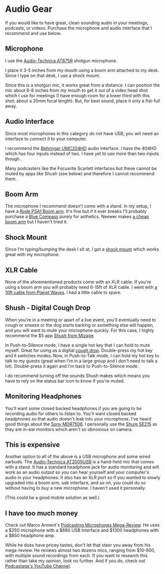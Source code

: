 # Audio Gear

If you would like to have great, clean sounding audio in your meetings, podcasts, or videos. Purchase the microphone and
audio interface that I recommend and use below.

## Microphone

I use the [Audio-Technica AT875R](http://amzn.com/B000BQ79W0) shotgun microphone.

I place it 3-5 inches from my mouth using a boom arm attached to my desk. Since I type on that desk, I use a shock
mount.

Since this is a shotgun mic, it works great from a distance. I can position the mic about 6-8 inches from my mouth
to get it out of a video head shot which I use for meetings (I have enough room for a lower third with this shot; 
about a 35mm focal length). But, for best sound, place it only a fist-full away.

## Audio Interface

Since most microphones in this category do not have USB, you will need an interface to connect it to your
computer.

I recommend the [Behringer UMC204HD](http://amzn.com/B00QHURLCW) audio interface. I have the 404HD which has four inputs
instead of two. I have yet to use more than two inputs though.

Many podcasters like the Focusrite Scarlett interfaces but these cannot be muted by apps like Shush (see below)
and therefore I cannot recommend them.

## Boom Arm

The microphone I recommend doesn't come with a stand. In my setup, I have a [Rode PSA1 Boom
arm](http://amzn.com/B001D7UYBO). It's fine but if it ever breaks I'll probably purchase a [Blue
Compass](http://amzn.com/B078MLBGRM) purely for asthetics. Neewer makes [a cheap boom arm](http://amzn.com/B078MLBGRM)
but I haven't tried it.

## Shock Mount

Since I'm typing/bumping the desk I sit at, I got a [shock mount](http://amzn.com/B00KXQIU5S) which works great with my
microphone.

## XLR Cable
None of the aforementioned products come with an XLR cable. If you're using a boom arm you will probably need 6-15ft of
XLR cable. I went with [a 10ft cable from Planet Waves](http://amzn.com/B0002GML68). I had a little cable to spare.

## Shush - Digital Cough Drop

When you're in a meeting or apart of a live event, you'll eventually need to cough or sneeze or the dog starts barking
or something else will happen, and you will want to mute your microphone quickly. For this case, I highly recommend the
$5 app [Shush from Mizage](http://mizage.com/shush).

In Push-to-Silence mode, I have a single hot key that I can hold to mute myself. Great for using as a digital [cough drop](http://amzn.com/B00WOK8IOO). Double-press my hot key and it switches modes. Now, in Push-to-Talk mode, I can hold my hot key to talk to my guests (great when I'm in a large group and I don't need to talk a lot). Double-press it again and I'm back to Push-to-Silence mode.

I do recommend turning off the sounds Shush makes which means you have to rely on the status bar icon to know if you're
muted.

## Monitoring Headphones

You'll want some closed backed headphones if you are going to be recording audio for others to listen to. You'll want
closed backed headphones so that audio doesn't leak into your microphone. I've heard good things about the [Sony
MDR7506](http://amzn.com/B000AJIF4E). I personally use the [Shure SE215](http://amzn.com/B07WLN43K3) as they are in-ear
monitors which aren't so obnoxious on camera.

## This is expensive

Another option to all of the above is a USB microphone and some wired earbuds. The [Audio-Technica
AT2005USB](http://amzn.com/B007JX8O0Y) is a hand-held mic that comes with a stand. It has a standard headphone jack for
audio monitoring and will work as an audio output so you can hear yourself and your computer's audio in your headphones. It also has an XLR port so if
you wanted to slowly upgraded into a boom arm, usb interface, and so on, you could do so without having to buy a new
microphone. I haven't used it personally.

(This could be a good mobile solution as well.)

## I have too much money

Check out Marco Arment's [Podcasting Microphones Mega-Review](https://marco.org/podcasting-microphones). He uses a $250
microphone with a $880 USB Interface and $1300 headphones with a $850 headphone amp.

While he does have pricey tastes, don't let that steer you away from his mega-review. He reviews almost two dozens mics,
ranging from $10-900,
with multiple sound recordings from each. If you want to research this rather than take my opinion, look no further. And
if you do, check out [Podcastage's YouTube Channel](https://www.youtube.com/channel/UCvOU-zTlankT-JjN3ZzvuKA).
